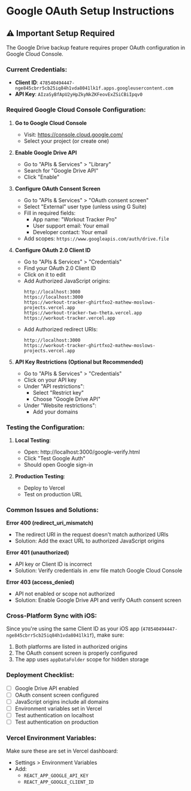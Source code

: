 # Google OAuth Setup Instructions

## ⚠️ Important Setup Required

The Google Drive backup feature requires proper OAuth configuration in Google Cloud Console.

### Current Credentials:
- **Client ID**: `478540494447-nge845cbrr5cb25iq84h1vda8041lk1f.apps.googleusercontent.com`
- **API Key**: `AIzaSyBfApU2yHpZkyNkZKFeovExZSiCBiIpqv0`

### Required Google Cloud Console Configuration:

1. **Go to Google Cloud Console**
   - Visit: https://console.cloud.google.com/
   - Select your project (or create one)

2. **Enable Google Drive API**
   - Go to "APIs & Services" > "Library"
   - Search for "Google Drive API"
   - Click "Enable"

3. **Configure OAuth Consent Screen**
   - Go to "APIs & Services" > "OAuth consent screen"
   - Select "External" user type (unless using G Suite)
   - Fill in required fields:
     - App name: "Workout Tracker Pro"
     - User support email: Your email
     - Developer contact: Your email
   - Add scopes: `https://www.googleapis.com/auth/drive.file`

4. **Configure OAuth 2.0 Client ID**
   - Go to "APIs & Services" > "Credentials"
   - Find your OAuth 2.0 Client ID
   - Click on it to edit
   - Add Authorized JavaScript origins:
     ```
     http://localhost:3000
     https://localhost:3000
     https://workout-tracker-ghirtfxo2-mathew-moslows-projects.vercel.app
     https://workout-tracker-two-theta.vercel.app
     https://workout-tracker.vercel.app
     ```
   - Add Authorized redirect URIs:
     ```
     http://localhost:3000
     https://workout-tracker-ghirtfxo2-mathew-moslows-projects.vercel.app
     ```

5. **API Key Restrictions (Optional but Recommended)**
   - Go to "APIs & Services" > "Credentials"
   - Click on your API key
   - Under "API restrictions":
     - Select "Restrict key"
     - Choose "Google Drive API"
   - Under "Website restrictions":
     - Add your domains

### Testing the Configuration:

1. **Local Testing**:
   - Open: http://localhost:3000/google-verify.html
   - Click "Test Google Auth"
   - Should open Google sign-in

2. **Production Testing**:
   - Deploy to Vercel
   - Test on production URL

### Common Issues and Solutions:

**Error 400 (redirect_uri_mismatch)**
- The redirect URI in the request doesn't match authorized URIs
- Solution: Add the exact URL to authorized JavaScript origins

**Error 401 (unauthorized)**
- API key or Client ID is incorrect
- Solution: Verify credentials in .env file match Google Cloud Console

**Error 403 (access_denied)**
- API not enabled or scope not authorized
- Solution: Enable Google Drive API and verify OAuth consent screen

### Cross-Platform Sync with iOS:

Since you're using the same Client ID as your iOS app (`478540494447-nge845cbrr5cb25iq84h1vda8041lk1f`), make sure:

1. Both platforms are listed in authorized origins
2. The OAuth consent screen is properly configured
3. The app uses `appDataFolder` scope for hidden storage

### Deployment Checklist:

- [ ] Google Drive API enabled
- [ ] OAuth consent screen configured
- [ ] JavaScript origins include all domains
- [ ] Environment variables set in Vercel
- [ ] Test authentication on localhost
- [ ] Test authentication on production

### Vercel Environment Variables:

Make sure these are set in Vercel dashboard:
- Settings > Environment Variables
- Add:
  - `REACT_APP_GOOGLE_API_KEY`
  - `REACT_APP_GOOGLE_CLIENT_ID`